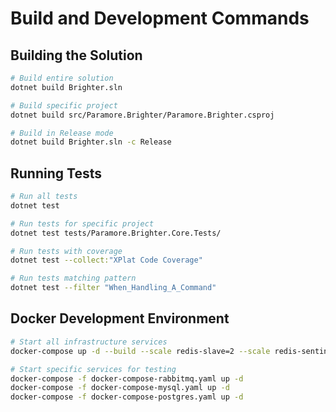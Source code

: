 # Build and Development Commands

## Building the Solution
```bash
# Build entire solution
dotnet build Brighter.sln

# Build specific project
dotnet build src/Paramore.Brighter/Paramore.Brighter.csproj

# Build in Release mode
dotnet build Brighter.sln -c Release
```

## Running Tests
```bash
# Run all tests
dotnet test

# Run tests for specific project
dotnet test tests/Paramore.Brighter.Core.Tests/

# Run tests with coverage
dotnet test --collect:"XPlat Code Coverage"

# Run tests matching pattern
dotnet test --filter "When_Handling_A_Command"
```

## Docker Development Environment
```bash
# Start all infrastructure services
docker-compose up -d --build --scale redis-slave=2 --scale redis-sentinel=3

# Start specific services for testing
docker-compose -f docker-compose-rabbitmq.yaml up -d
docker-compose -f docker-compose-mysql.yaml up -d
docker-compose -f docker-compose-postgres.yaml up -d
```